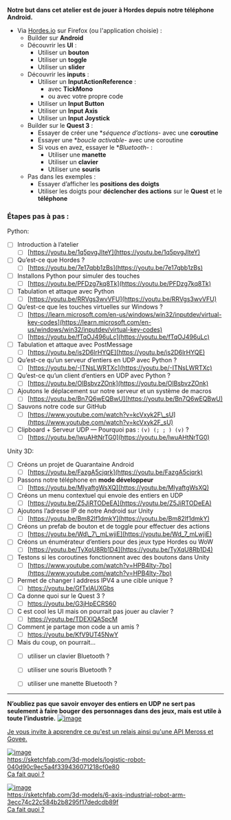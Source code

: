 
**Notre but dans cet atelier est de jouer à Hordes depuis notre téléphone Android.**
- Via [Hordes.io](https://hordes.io) sur Firefox (ou l'application choisie) :
  - Builder sur **Android**
  - Découvrir les **UI** :
    - Utiliser un **bouton**
    - Utiliser un **toggle**
    - Utiliser un **slider**
  - Découvrir les **inputs** :
    - Utiliser un **InputActionReference** :
      - avec **TickMono**
      - ou avec votre propre code
    - Utiliser un **Input Button**
    - Utiliser un **Input Axis**
    - Utiliser un **Input Joystick**
  - Builder sur le **Quest 3** :
    - Essayer de créer une **séquence d’actions*- avec une **coroutine**
    - Essayer une **boucle activable*- avec une coroutine
    - Si vous en avez, essayer le **Bluetooth*- :
      - Utiliser une **manette**
      - Utiliser un **clavier**
      - Utiliser une **souris**
  - Pas dans les exemples :
    - Essayer d’afficher les **positions des doigts**
    - Utiliser les doigts pour **déclencher des actions** sur le **Quest** et le **téléphone**


### Étapes pas à pas :

Python:
- [ ] Introduction à l’atelier
  - [ ] [https://youtu.be/1q5pvgJIteY](https://youtu.be/1q5pvgJIteY)
- [ ] Qu’est-ce que Hordes ?
  - [ ] [https://youtu.be/7e17qbb1zBs](https://youtu.be/7e17qbb1zBs)
- [ ] Installons Python pour simuler des touches
  - [ ] [https://youtu.be/PFDzg7kq8Tk](https://youtu.be/PFDzg7kq8Tk)
- [ ] Tabulation et attaque avec Python
  - [ ] [https://youtu.be/RRVgs3wvVFU](https://youtu.be/RRVgs3wvVFU)
- [ ] Qu’est-ce que les touches virtuelles sur Windows ?
  - [ ] [https://learn.microsoft.com/en-us/windows/win32/inputdev/virtual-key-codes](https://learn.microsoft.com/en-us/windows/win32/inputdev/virtual-key-codes)
  - [ ] [https://youtu.be/fTqOJ496uLc](https://youtu.be/fTqOJ496uLc)
- [ ] Tabulation et attaque avec PostMessage
  - [ ] [https://youtu.be/is2D6lrHYQE](https://youtu.be/is2D6lrHYQE)
- [ ] Qu’est-ce qu’un serveur d’entiers en UDP avec Python ?
  - [ ] [https://youtu.be/-ITNsLWRTXc](https://youtu.be/-ITNsLWRTXc)
- [ ] Qu’est-ce qu’un client d’entiers en UDP avec Python ?
  - [ ] [https://youtu.be/OlBsbvzZOnk](https://youtu.be/OlBsbvzZOnk)
- [ ] Ajoutons le déplacement sur notre serveur et un système de macros
  - [ ] [https://youtu.be/Bn7Q6wEQBwU](https://youtu.be/Bn7Q6wEQBwU)
- [ ] Sauvons notre code sur GitHub
  - [ ] [https://www.youtube.com/watch?v=kcVxyk2F\_sU](https://www.youtube.com/watch?v=kcVxyk2F_sU)
- [ ] Clipboard + Serveur UDP — Pourquoi pas : `(v) (; ; ) (v)` ?
  - [ ] [https://youtu.be/lwuAHtNrTG0](https://youtu.be/lwuAHtNrTG0)

Unity 3D:
- [ ] Créons un projet de Quarantaine Android
  - [ ] [https://youtu.be/FazgA5cjqrk](https://youtu.be/FazgA5cjqrk)
- [ ] Passons notre téléphone en **mode développeur**
  - [ ] [https://youtu.be/MIyaftgWsXQ](https://youtu.be/MIyaftgWsXQ)
- [ ] Créons un menu contextuel qui envoie des entiers en UDP
  - [ ] [https://youtu.be/Z5JiRTODeEA](https://youtu.be/Z5JiRTODeEA)
- [ ] Ajoutons l’adresse IP de notre Android sur Unity
  - [ ] [https://youtu.be/Bm82lf1dmkY](https://youtu.be/Bm82lf1dmkY)
- [ ] Créons un prefab de bouton et de toggle pour effectuer des actions
  - [ ] [https://youtu.be/Wd\_7\_mLwjiE](https://youtu.be/Wd_7_mLwjiE)
- [ ] Créons un énumérateur d’entiers pour des jeux type Hordes ou WoW
  - [ ] [https://youtu.be/TyXqU8Rb1D4](https://youtu.be/TyXqU8Rb1D4)
- [ ] Testons si les coroutines fonctionnent avec des boutons dans Unity
  - [ ] [https://www.youtube.com/watch?v=HPB4Ity-7bo](https://www.youtube.com/watch?v=HPB4Ity-7bo)
- [ ] Permet de changer l address IPV4 a une cible unique ?
  - [ ] https://youtu.be/GfTxlAUXGbs
- [ ] Ca donne quoi sur le Quest 3 ?
  - [ ] https://youtu.be/G3jHpECRS60
- [ ] C est cool les UI mais on pourrait pas jouer au clavier ?
  - [ ] https://youtu.be/TDEXlQASpcM
- [ ] Comment je partage mon code a un amis ?
  - [ ] https://youtu.be/KfV9UT45NwY
- [ ] Mais du coup, on pourrait...
  - [ ] utiliser un clavier Bluetooth ?
  - [ ] utiliser une souris Bluetooth ?
  - [ ] utiliser une manette Bluetooth ?
        



---

**N’oubliez pas que savoir envoyer des entiers en UDP ne sert pas seulement à faire bouger des personnages dans des jeux, mais est utile à toute l’industrie.**
[![image](https://github.com/user-attachments/assets/26735502-39a3-4d24-a397-fb631bfe42e6)](https://youtu.be/ZEir102PxJ8?t=484)

[Je vous invite à apprendre ce qu'est un relais ainsi qu'une API Meross et Govee.](https://www.google.com/search?q=meross+govee+and+relay+arduino)


[![image](https://github.com/user-attachments/assets/af3f8c15-b55b-4417-adb3-1b080eef615b)](https://sketchfab.com/3d-models/logistic-robot-040d90c9ec5a4f339436071218cf0e80)  
https://sketchfab.com/3d-models/logistic-robot-040d90c9ec5a4f339436071218cf0e80    
[Ca fait quoi ?](https://www.faulhaber.com/fr/motion/robots-logistiques/)    

[![image](https://github.com/user-attachments/assets/27152b19-5500-4e10-bed6-8656d1203ca5)](https://sketchfab.com/3d-models/6-axis-industrial-robot-arm-3ecc74c22c584b2b8295f17dedcdb89f)  
https://sketchfab.com/3d-models/6-axis-industrial-robot-arm-3ecc74c22c584b2b8295f17dedcdb89f  
[Ca fait quoi ?](https://www.hansrobot.net/elfin-collaborative-robot)    
